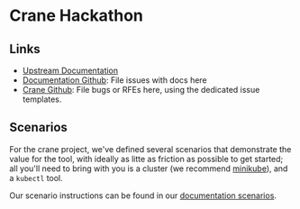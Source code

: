 # Crane Hackathon

## Links

* [Upstream Documentation](https://crane-docs.konveyor.io)
* [Documentation Github](https://github.com/konveyor/crane-documentation): File issues with docs here
* [Crane Github](https://github.com/konveyor/crane): File bugs or RFEs here,
using the dedicated issue templates.

## Scenarios

For the crane project, we've defined several scenarios that demonstrate the value
for the tool, with ideally as litte as friction as possible to get started;
all you'll need to bring with you is a cluster (we recommend [minikube](https://minikube.sigs.k8s.io/docs/)),
and a `kubectl` tool.

Our scenario instructions can be found in our [documentation scenarios](#).
